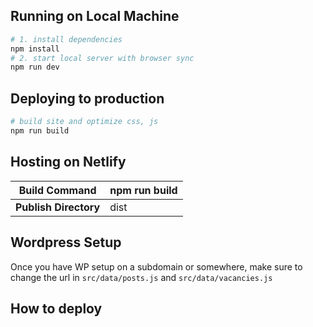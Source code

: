 ## Running on Local Machine
```bash
# 1. install dependencies
npm install
# 2. start local server with browser sync
npm run dev
```
## Deploying to production
```bash
# build site and optimize css, js
npm run build
```

## Hosting on Netlify
| **Build Command** | npm run build |
| --- | --- |
| **Publish Directory** | dist |

## Wordpress Setup
Once you have WP setup on a subdomain or somewhere, make sure to change the url in `src/data/posts.js` and `src/data/vacancies.js`

## How to deploy
